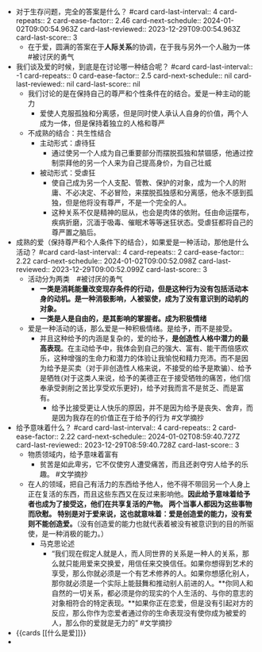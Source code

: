- 对于生存问题，完全的答案是什么？ #card
  card-last-interval:: 4
  card-repeats:: 2
  card-ease-factor:: 2.46
  card-next-schedule:: 2024-01-02T09:00:54.963Z
  card-last-reviewed:: 2023-12-29T09:00:54.963Z
  card-last-score:: 3
	- 在于爱，圆满的答案在于**人际关系**的协调，在于我与另外一个人融为一体 #被讨厌的勇气
- 我们谈及爱的时候，到底是在讨论哪一种结合呢？ #card
  card-last-interval:: -1
  card-repeats:: 0
  card-ease-factor:: 2.5
  card-next-schedule:: nil
  card-last-reviewed:: nil
  card-last-score:: nil
	- 我们讨论的是在保持自己的尊严和个性条件在的结合。爱是一种主动的能力
		- 爱使人克服孤独和分离感，但是同时使人承认人自身的价值，两个人成为一体，但是保持着独立的人格和尊严
	- 不成熟的结合：共生性结合
		- 主动形式：虐待狂
			- 通过使另一个人成为自己重要部分而摆脱孤独和禁锢感，他通过控制崇拜他的另一个人来为自己提高身价，为自己壮威
		- 被动形式：受虐狂
			- 使自己成为另一个人支配、管教、保护的对象，成为一个人的附庸、不必决定、不必冒险，来摆脱孤独感和分离感，他永不感到孤独，但是他将没有尊严，不是一个完全的人。
			- 这种关系不仅是精神的屈从，也会是肉体的依附。任由命运摆布，疾病折磨，沉湎于吸毒、催眠术等等迷狂状态。受虐狂都将自己的尊严置之脑后。
- 成熟的爱（保持尊严和个人条件下的结合），如果爱是一种活动，那他是什么活动？ #card
  card-last-interval:: 4
  card-repeats:: 2
  card-ease-factor:: 2.22
  card-next-schedule:: 2024-01-02T09:00:52.098Z
  card-last-reviewed:: 2023-12-29T09:00:52.099Z
  card-last-score:: 3
	- 活动分为两类　#被讨厌的勇气
		- **一类是消耗能量改变现存条件的行动，但是这种行为没有包括活动本身的动机。是一种消极影响，人被驱使，成为了没有意识到的动机的对象。**
		- **一类是人是自由的，是其影响的掌握者。成为积极情绪**
	- 爱是一种活动的话，那么爱是一种积极情绪。是给予，而不是接受。
		- 并且这种给予的内涵是复杂的，爱的给予，**是创造性人格中潜力的最高表现**。在主动给予中，我体会到自己的强大、富有、能干而倍感欢乐，这种增强的生命力和潜力的体验让我愉悦和精力充沛。而不是因为给予是买卖（对于非创造性人格来说，不接受的给予是欺骗）、给予是牺牲(对于这类人来说，给予的美德正在于接受牺牲的痛苦，他们信奉承受剥削之苦比享受欢乐更好)，给予对我而言不是贫乏、而是富有。
			- 给予比接受更让人快乐的原因，并不是因为给予是丧失、舍弃，而是因为我存在的价值正在于给予的行为 #文学摘抄
- 给予意味着什么？ #card
  card-last-interval:: 4
  card-repeats:: 2
  card-ease-factor:: 2.22
  card-next-schedule:: 2024-01-02T08:59:40.727Z
  card-last-reviewed:: 2023-12-29T08:59:40.728Z
  card-last-score:: 3
	- 物质领域内，给予意味着富有
		- 贫苦是如此卑劣，它不仅使穷人遭受痛苦，而且还剥夺穷人给予的乐趣。 #文学摘抄
	- 在人的领域，把自己有活力的东西给予他人，他不得不带回另一个人身上正在复活的东西，而且这些东西又在反过来影响他。**因此给予意味着给予者也成为了接受这，他们在共享复活的产物。 两个当事人都因为这些事物而欣慰。   特别是对于爱来说，这也就意味着：爱是创造爱的能力，没有爱则不能创造爱。**（没有创造爱的能力也就代表着被没有被意识到的目的所驱使，是一种消极的能力。）
		- 马克思论述
			- “我们现在假定人就是人，而人同世界的关系是一种人的关系，那么就只能用爱来交换爱，用信任来交换信任。如果你想得到艺术的享受，那么你就必须是一个有艺术修养的人。如果你想感化别人，那你就必须是一个实际上能鼓舞和推动别人前进的人。**你同人和自然的一切关系，都必须是你的现实的个人生活的、与你的意志的对象相符合的特定表现。**如果你正在恋爱，但是没有引起对方的反应，那么你作为恋爱者通过你的生命表现没有使你成为被爱的人，那么你的爱就是无力的” #文学摘抄
- {{cards [[什么是爱]]}}
-